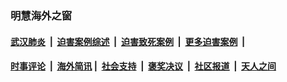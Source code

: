 
### 明慧海外之窗

####  [武汉肺炎](indexes/365.md?t=04191801) &nbsp;|&nbsp;  [迫害案例综述](indexes/328.md?t=04191801) &nbsp;|&nbsp; [迫害致死案例](indexes/277.md?t=04191801)  &nbsp;|&nbsp; [更多迫害案例](indexes/81.md?t=04191801)  &nbsp;|&nbsp; 
####  [时事评论](indexes/19.md?t=04191801) &nbsp;|&nbsp; [海外简讯](indexes/245.md?t=04191801)&nbsp;|&nbsp;  [社会支持](indexes/140.md?t=04191801) &nbsp;|&nbsp; [褒奖决议](indexes/282.md?t=04191801) &nbsp;|&nbsp; [社区报道](indexes/91.md?t=04191801)  &nbsp;|&nbsp; [天人之间](indexes/78.md?t=04191801) 

